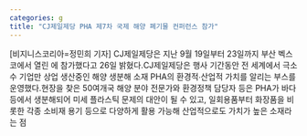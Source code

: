 ```yaml
---
categories: g
title: "CJ제일제당 PHA 제7차 국제 해양 폐기물 컨퍼런스 참가"
---
```

[비지니스코리아=정민희 기자] CJ제일제당은 지난 9월 19일부터 23일까지 부산 벡스코에서 열린 에 참가했다고 26일 밝혔다.CJ제일제당은 행사 기간동안 전 세계에서 극소수 기업만 상업 생산중인 해양 생분해 소재 PHA의 환경적∙산업적 가치를 알리는 부스를 운영했다.현장을 찾은 50여개국 해양 분야 전문가와 환경정책 담당자 등은 PHA가 바다 등에서 생분해되어 미세 플라스틱 문제의 대안이 될 수 있고, 일회용품부터 화장품을 비롯한 각종 소비재 용기 등으로 다양하게 활용 가능해 산업적으로도 가치가 높은 소재라는 점